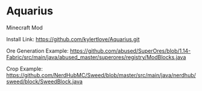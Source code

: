# Aquarius
Minecraft Mod


Install Link: https://github.com/kylertlove/Aquarius.git

Ore Generation Example: https://github.com/abused/SuperOres/blob/1.14-Fabric/src/main/java/abused_master/superores/registry/ModBlocks.java

Crop Example: https://github.com/NerdHubMC/Sweed/blob/master/src/main/java/nerdhub/sweed/block/SweedBlock.java
